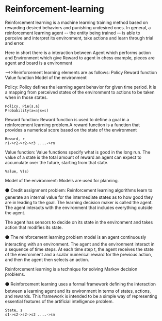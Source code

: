 # Reinforcement-learning
Reinforcement learning is a machine learning training method based on rewarding desired behaviors and punishing undesired ones. In general, a reinforcement learning agent -- the entity being trained -- is able to perceive and interpret its environment, take actions and learn through trial and error.

Here in short there is a interaction between Agent which performs action and Environment which give Reward to agent
in chess example, pieces are agent and board is a environment
  
-->>Reinforcement learning elements are as follows:
Policy
Reward function
Value function
Model of the environment

Policy: Policy defines the learning agent behavior for given time period. It is a mapping from perceived states of the environment to actions to be taken when in those states.
```
Policy, Pie(s,a)
Probability(a=a|s=s)
```

Reward function: Reward function is used to define a goal in a reinforcement learning problem.A reward function is a function that provides a numerical score based on the state of the environment
```
Reward, r
r1->r2->r2->r3 ....->rn
```

Value function: Value functions specify what is good in the long run. The value of a state is the total amount of reward an agent can expect to accumulate over the future, starting from that state.
```
Value, V(s)

```

Model of the environment: Models are used for planning.

⚫ Credit assignment problem: Reinforcement learning algorithms learn to generate an internal value for the intermediate states as to how good they are in leading to the goal. The learning decision maker is called the agent. The agent interacts with the environment that includes everything outside the agent. 

The agent has sensors to decide on its state in the environment and takes action that modifies its state.

⚫ The reinforcement learning problem model is an agent continuously interacting with an environment. The agent and the environment interact in a sequence of time steps. At each time step t, the agent receives the state of the environment and a scalar numerical reward for the previous action, and then the agent then selects an action.

Reinforcement learning is a technique for solving Markov decision problems.

⚫ Reinforcement learning uses a formal framework defining the interaction between a learning agent and its environment in terms of states, actions, and rewards. This framework is intended to be a simple way of representing essential features of the artificial intelligence problem.
```
State, s
s1->s2->s2->s3 ....->sn
```

